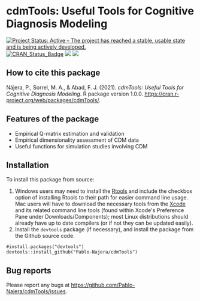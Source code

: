 # cdmTools: Useful Tools for Cognitive Diagnosis Modeling
[![Project Status: Active – The project has reached a stable, usable state and is being actively developed.](https://www.repostatus.org/badges/latest/active.svg)](https://www.repostatus.org/#active)
[![CRAN\_Status\_Badge](http://www.r-pkg.org/badges/version/cdmTools)](http://www.r-pkg.org/badges/version/cdmTools)
[![](https://cranlogs.r-pkg.org/badges/cdmTools?color=brightgreen)](https://cran.r-project.org/package=cdmTools)
[![](http://cranlogs.r-pkg.org/badges/grand-total/cdmTools?color=brightgreen)](https://cran.r-project.org/package=cdmTools)

## How to cite this package
Nájera, P., Sorrel, M. A., & Abad, F. J. (2021). *cdmTools: Useful Tools for Cognitive Diagnosis Modeling*. R package version 1.0.0. https://cran.r-project.org/web/packages/cdmTools/.
## Features of the package
* Empirical Q-matrix estimation and validation
* Empirical dimensionality assessment of CDM data
* Useful functions for simulation studies involving CDM
## Installation
To install this package from source:
1. Windows users may need to install the [Rtools](https://cran.r-project.org/bin/windows/Rtools/) and include the checkbox option of installing Rtools to their path for easier command line usage. Mac users will have to download the necessary tools from the [Xcode](https://apps.apple.com/ca/app/xcode/id497799835?mt=12) and its related command line tools (found within Xcode's Preference Pane under Downloads/Components); most Linux distributions should already have up to date compilers (or if not they can be updated easily).
2. Install the `devtools` package (if necessary), and install the package from the Github source code.

```
#install.packages("devtools")
devtools::install_github("Pablo-Najera/cdmTools")
```

## Bug reports
Please report any bugs at https://github.com/Pablo-Najera/cdmTools/issues.

